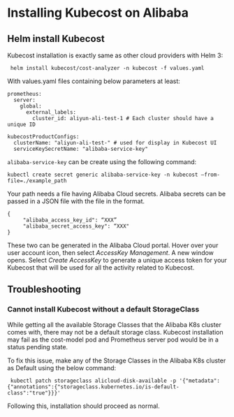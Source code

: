 # Installing Kubecost on Alibaba

## Helm install Kubecost

Kubecost installation is exactly same as other cloud providers with Helm 3:

` helm install kubecost/cost-analyzer -n kubecost -f values.yaml`

With values.yaml files containing below parameters at least:

```
prometheus:
  server:
    global:
      external_labels:
        cluster_id: aliyun-ali-test-1 # Each cluster should have a unique ID

kubecostProductConfigs:
  clusterName: "aliyun-ali-test-" # used for display in Kubecost UI
  serviceKeySecretName: "alibaba-service-key"
```

`alibaba-service-key` can be create using the following command:

```
kubectl create secret generic alibaba-service-key -n kubecost –from-file=./example_path
```

Your path needs a file having Alibaba Cloud secrets. Alibaba secrets can be passed in a JSON file with the file in the format.

```
{
     "alibaba_access_key_id": “XXX”
     "alibaba_secret_access_key": “XXX"
}
```
These two can be generated in the Alibaba Cloud portal. Hover over your user account icon, then select _AccessKey Management_. A new window opens. Select _Create AccessKey_ to generate a unique access token for your Kubecost that will be used for all the activity related to Kubecost.

## Troubleshooting

### Cannot install Kubecost without a default StorageClass

While getting all the available Storage Classes that the Alibaba K8s cluster comes with, there may not be a default storage class. Kubecost installation may fail as the cost-model pod and Prometheus server pod would be in a status pending state.

To fix this issue, make any of the Storage Classes in the Alibaba K8s cluster as Default using the below command:

```
 kubectl patch storageclass alicloud-disk-available -p '{"metadata": {"annotations":{"storageclass.kubernetes.io/is-default-class":"true"}}}' 
```

Following this, installation should proceed as normal.
